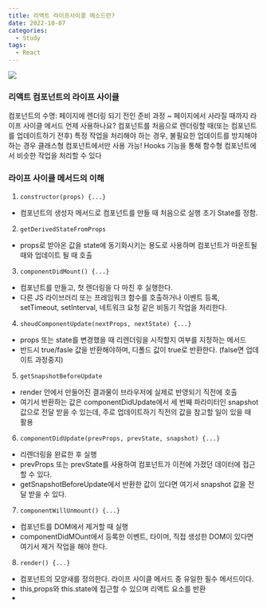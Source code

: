 ```yaml
---
title: 리액트 라이프사이클 메소드란?
date: 2022-10-07
categories:
  - Study
tags:
  - React
---
```


![](https://velog.velcdn.com/images/gusdh2/post/22a830b4-5ded-4eee-8861-2495ff1b13f0/image.png)

### 리액트 컴포넌트의 라이프 사이클

컴포넌트의 수명: 페이지에 렌더링 되기 전인 준비 과정 ~ 페이지에서 사라질 때까지 라이프 사이클 메서드 언제 사용하나요? 컴포넌트를 처음으로 렌더링할 때(또는 컴포넌트를 업데이트하기 전후) 특정 작업을 처리해야 하는 경우, 불필요한 업데이트를 방지해야 하는 경우 클래스형 컴포넌트에서만 사용 가능! Hooks 기능을 통해 함수형 컴포넌트에서 비슷한 작업을 처리할 수 있다

### 라이프 사이클 메서드의 이해

1. `constructor(props) {...}`

- 컴포넌트의 생성자 메서드로 컴포넌트를 만들 때 처음으로 실행 초기 State를 정함.

2. `getDerivedStateFromProps`

- props로 받아온 값을 state에 동기화시키는 용도로 사용하며 컴포넌트가 마운트될 때와 업데이트 될 때 호출

3. `componentDidMount() {...}`

- 컴포넌트를 만들고, 첫 렌더링을 다 마친 후 실행한다.
- 다른 JS 라이브러리 또는 프레임워크 함수를 호출하거나 이벤트 등록, setTimeout, setInterval, 네트워크 요청 같은 비동기 작업을 처리한다.

4. `shoudComponentUpdate(nextProps, nextState) {...}`

- props 또는 state를 변경했을 때 리렌더링을 시작할지 여부를 지정하는 메서드
- 반드시 true/fasle 값을 반환해야하며, 디폴드 값이 true로 반환한다. (false면 업데이트 과정중지)

5. `getSnapshotBeforeUpdate`

- render 안에서 만들어진 결과물이 브라우저에 실제로 반영되기 직전에 호출
- 여기서 반환하는 값은 componentDidUpdate에서 세 번째 파라미터인 snapshot 값으로 전달 받을 수 있는데, 주로 업데이트하기 직전의 값을 참고할 일이 있을 때 활용

6. `componentDidUpdate(prevProps, prevState, snapshot) {...}`

- 리렌더링을 완료한 후 실행
- prevProps 또는 prevState를 사용하여 컴포넌트가 이전에 가졌던 데이터에 접근할 수 있다.
- getSnapshotBeforeUpdate에서 반환한 값이 있다면 여기서 snapshot 값을 전달 받을 수 있다.

7. `componentWillUnmount() {...}`

- 컴포넌트를 DOM에서 제거할 때 실행
- componentDidMOunt에서 등록한 이벤트, 타이머, 직접 생성한 DOM이 있다면 여기서 제거 작업을 해야 한다.

8. `render() {...}`

- 컴포넌트의 모양새를 정의한다. 라이프 사이클 메서드 중 유일한 필수 메서드이다.
- this,props와 this.state에 접근할 수 있으며 리액트 요소를 반환
-
